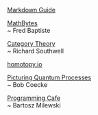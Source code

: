 <link rel="stylesheet" type="text/css" href="{{ site.baseurl }}/styles.css">

[Markdown Guide](https://www.markdownguide.org)  

[MathBytes](https://www.youtube.com/@mathbyteacademy)  
~ Fred Baptiste

[Category Theory](https://www.youtube.com/playlist?list=PLCTMeyjMKRkoS699U0OJ3ymr3r01sI08l)   
~ Richard Southwell  

[homotopy.io](https://beta.homotopy.io)  

[Picturing Quantum Processes](https://www.youtube.com/@OxfordQuantumVideo/search?query=Picturing%20Quantum%20Processes)  
~ Bob Coecke  

[Programming Cafe](https://bartoszmilewski.com)  
~ Bartosz Milewski  

